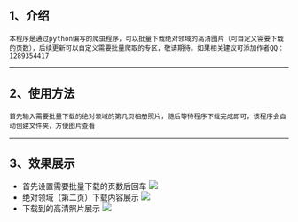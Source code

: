 ## 1、介绍

    本程序是通过python编写的爬虫程序，可以批量下载绝对领域的高清图片（可自定义需要下载的页数），后续更新可以自定义需要批量爬取的专区，敬请期待。如果相关建议可添加作者QQ：1289354417

---

## 2、使用方法

    首先输入需要批量下载的绝对领域的第几页相册照片，随后等待程序下载完成即可，该程序会自动创建文件夹，方便图片查看

---

## 3、效果展示

* 首先设置需要批量下载的页数后回车
   ![](C:\Users\ACER\OneDrive%20-%20MSFT\python\绝对领域\download.png)
* 绝对领域（第二页）下载内容展示
  ![](C:\Users\ACER\OneDrive%20-%20MSFT\python\绝对领域\download1.png)
* 下载到的高清照片展示
  ![](C:\Users\ACER\OneDrive%20-%20MSFT\python\绝对领域\download3.png)

